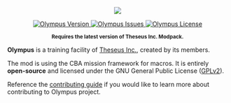 <p align="center">
    <img src="https://github.com/Theseus-Aegis/Olympus/blob/master/extras/logo/Olympus-Logo.png">
</p>
<p align="center">
    <a href="https://github.com/Theseus-Aegis/Olympus/releases/latest">
        <img src="https://img.shields.io/badge/Version-1.5.2-blue.svg" alt="Olympus Version">
    </a>
    <a href="https://github.com/Theseus-Aegis/Olympus/issues">
        <img src="https://img.shields.io/github/issues-raw/Theseus-Aegis/Olympus.svg?label=Issues" alt="Olympus Issues">
    </a>
    <a href="https://github.com/Theseus-Aegis/Olympus/blob/master/LICENSE">
        <img src="https://img.shields.io/badge/License-GPLv2-red.svg" alt="Olympus License">
    </a>
</p>
<p align="center"><sup><strong>Requires the latest version of Theseus Inc. Modpack.</strong></sup></p>

**Olympus** is a training facility of <a href="http://www.theseus-aegis.com/">Theseus Inc.</a>, created by its members.

The mod is using the CBA mission framework for macros. It is entirely **open-source** and licensed under the GNU General Public License ([GPLv2](https://github.com/Theseus-Aegis/Olympus/blob/master/LICENSE)).

Reference the [contributing guide](https://github.com/Theseus-Aegis/Olympus/blob/master/.github/CONTRIBUTING.md) if you would like to learn more about contributing to Olympus project.
